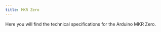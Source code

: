 ```yaml
---
title: MKR Zero
---
```

<TechSpecDescription>
Here you will find the technical specifications for the Arduino MKR Zero.
</TechSpecDescription>

